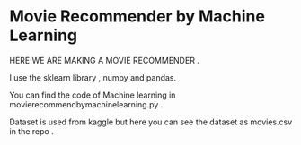 # Movie Recommender by Machine Learning

HERE WE ARE MAKING A MOVIE RECOMMENDER .

I use the sklearn library , numpy and pandas.

You can find the code of Machine learning in movierecommendbymachinelearning.py .

Dataset is used from kaggle but here you can see the dataset as movies.csv in the repo .
